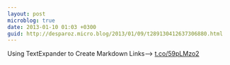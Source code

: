 ```yaml
---
layout: post
microblog: true
date: 2013-01-10 01:03 +0300
guid: http://desparoz.micro.blog/2013/01/09/t289130412637306880.html
---
```

Using TextExpander to Create Markdown Links⟶ [t.co/59pLMzo2](http://t.co/59pLMzo2)
